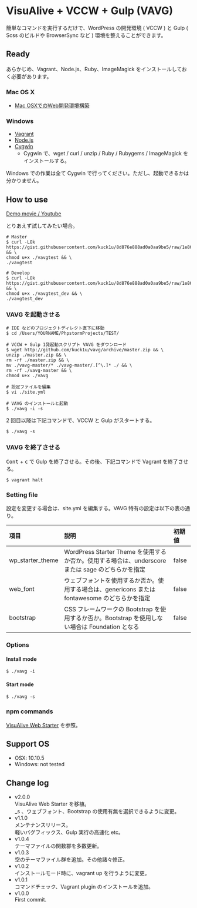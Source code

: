 VisuAlive + VCCW + Gulp (VAVG)
=========================

簡単なコマンドを実行するだけで、WordPress の開発環境 ( VCCW ) と Gulp ( Scss のビルドや BrowserSync など ) 環境を整えることができます。

## Ready

あらかじめ、Vagrant、Node.js、Ruby、ImageMagick をインストールしておく必要があります。

### Mac OS X

* [Mac OSXでのWeb開発環境構築](http://designinglabo.com/1019/mac-os-x-web-development-environment.html)

### Windows

* [Vagrant](https://www.vagrantup.com/)
* [Node.js](http://nodejs.jp/)
* [Cygwin](https://cygwin.com/)
    * Cygwin で、wget / curl / unzip / Ruby / Rubygems / ImageMagick をインストールする。

Windows での作業は全て Cygwin で行ってください。ただし、起動できるかは分かりません。

## How to use

[Demo movie / Youtube](https://www.youtube.com/watch?v=Sg5BlZtUv0w)

とりあえず試してみたい場合。

```
# Master
$ curl -LOk https://gist.githubusercontent.com/kuck1u/8d876e888ad0a0aa9be5/raw/1e863de448d297b318641c35f35564a711dfdf6f/vavgtest && \
chmod u+x ./vavgtest && \
./vavgtest

# Develop
$ curl -LOk https://gist.githubusercontent.com/kuck1u/8d876e888ad0a0aa9be5/raw/1e863de448d297b318641c35f35564a711dfdf6f/vavgtest_dev && \
chmod u+x ./vavgtest_dev && \
./vavgtest_dev
```

### VAVG を起動させる

```
# IDE などのプロジェクトディレクト直下に移動
$ cd /Users/YOURNAME/PhpstormProjects/TEST/

# VCCW + Gulp 1発起動スクリプト VAVG をダウンロード
$ wget http://github.com/kuck1u/vavg/archive/master.zip && \
unzip ./master.zip && \
rm -rf ./master.zip && \
mv ./vavg-master/* ./vavg-master/.[^\.]* ./ && \
rm -rf ./vavg-master && \
chmod u+x ./vavg

# 設定ファイルを編集
$ vi ./site.yml

# VAVG のインストールと起動
$ ./vavg -i -s
```

2 回目以降は下記コマンドで、VCCW と Gulp がスタートする。

```
$ ./vavg -s
```

### VAVG を終了させる

<kbd>Cont</kbd> + <kbd>c</kbd> で Gulp を終了させる。その後、下記コマンドで Vagrant を終了させる。

```
$ vagrant halt
```

### Setting file

設定を変更する場合は、site.yml を編集する。VAVG 特有の設定は以下の表の通り。

| 項目               | 説明                                                                                              | 初期値 |
|:-------------------|:--------------------------------------------------------------------------------------------------|:-------|
| wp\_starter\_theme | WordPress Starter Theme を使用するか否か。使用する場合は、underscore または sage のどちらかを指定 | false  |
| web_font           | ウェブフォントを使用するか否か。使用する場合は、genericons または fontawesome のどちらかを指定    | false  |
| bootstrap          | CSS フレームワークの Bootstrap を使用するか否か。Bootstrap を使用しない場合は Foundation となる   | false  |

### Options
#### Install mode

```
$ ./vavg -i
```

#### Start mode

```
$ ./vavg -s
```

### npm commands
[VisuAlive Web Starter](https://github.com/kuck1u/visualive-web-starter) を参照。

## Support OS

* OSX: 10.10.5
* Windows: not tested

## Change log
* v2.0.0  
VisuAlive Web Starter を移植。  
_s 、ウェブフォント、Bootstrap の使用有無を選択できるように変更。
* v1.1.0  
メンテナンスリリース。  
軽いバグフィックス、Gulp 実行の高速化 etc。
* v1.0.4  
テーマファイルの関数郡を多数更新。
* v1.0.3  
空のテーマファイル群を追加。その他諸々修正。
* v1.0.2  
インストールモード時に、vagrant up を行うように変更。
* v1.0.1  
コマンドチェック、Vagrant plugin のインストールを追加。
* v1.0.0  
First commit.
